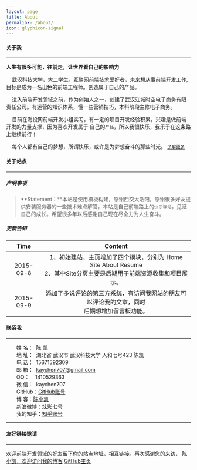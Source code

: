 ```yaml
---
layout: page
title: About
permalink: /about/
icon: glyphicon-signal
---
```


#### 关于我

----

**人生有很多可能，往前走，让世界看自己的影响力**

 &nbsp;&nbsp;&nbsp;&nbsp;武汉科技大学，大二学生。互联网前端技术爱好者，未来想从事前端开发工作,目标是成为一名出色的前端工程师。创造属于自己的产品。     

 &nbsp;&nbsp;&nbsp;&nbsp;进入前端开发领域之前，作为创始人之一，创建了武汉江城时空电子商务有限责任公司。有运营的知识体系，懂一些营销技巧，本科阶段主修电子商务。     

 &nbsp;&nbsp;&nbsp;&nbsp;目前在海投网前端开发小组实习。有一定的项目开发经验积累。兴趣是做前端开发的力量支撑，因为喜欢开发属于 自己的`产品`，所以我很快乐，我乐于在这条路上继续前行！     

 &nbsp;&nbsp;&nbsp;&nbsp;每个人都有自己的梦想，所谓快乐，或许是为梦想奋斗的那些时光。 [`了解更多`](http://www.cnblogs.com/kaychen/p/4704538.html)    


#### 关于站点

---

##### 声明事项

>**Statement：**本站是使用模板构建，感谢西交大浩阳，感谢很多好友提供安装服务器的一些技术难点解答，本站是自己前端路上的`快乐驿站`，见证自己的成长。希望很多年以后感谢自己现在尽全力为人生奋斗。

##### 更新告知

Time | Content
:----------------------------: | :----------------------:
2015-09-8 | 1、初始建站，主页增加了四个模块，分别为 Home Site About Resume<br />2、其中Site分页主要是后期用于前端资源收集和项目展示。
2015-09-9 | 添加了多说评论的第三方系统，有访问我网站的朋友可以评论我的文章，同时<br />后期想增加留言板功能。



#### 联系我

----

　　姓 名： &nbsp;陈 凯   
　　地 址： &nbsp;湖北省 武汉市 武汉科技大学 人和七号423 陈凯   
　　电 话： &nbsp;15671592309   
　　邮 箱： &nbsp;kaychen707@gmail.com   
　　QQ： &nbsp;&nbsp;&nbsp;1410529363   
　　微 信： &nbsp;kaychen707   
　　GitHub：[GitHub账号](https://github.com/LittlewhiteChen)   
　　博 客：[陈小凯](http://www.cnblogs.com/kaychen/)   
　　新浪微博：[炫彩七号](http://weibo.com/LittlewhiteChen)   
　　我的知乎：[知乎账号](http://www.zhihu.com/people/kaychenzhihu)   

---

#### 友好链接邀请
---

欢迎前端开发领域的好友留下你的站点地址，相互链接。再次感谢您的来访，
[陈小凯，欢迎访问我的博客](http://www.cnblogs.com/kaychen/)
[GitHub主页](https://github.com/LittlewhiteChen)      